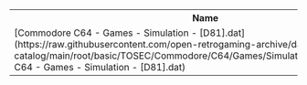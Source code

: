 <table>
<tr><th>Name</th><th>Size</th></tr>
<tr><td>[Commodore C64 - Games - Simulation - [D81].dat](https://raw.githubusercontent.com/open-retrogaming-archive/dat-catalog/main/root/basic/TOSEC/Commodore/C64/Games/Simulation/[D81]/Commodore C64 - Games - Simulation - [D81].dat)</td><td>1828</td></tr>
</table>
